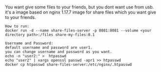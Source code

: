 You want give some files to your friends, but you dont want use from usb. 
it's a image based on nginx 1.17.7 image for share files which you want give to your friends.

```
How to run:
docker run -d --name share-files-server -p 8081:8081 --volume <your directory path>:/files share-my-files:0.1
```

```
Username and Password:
default username and password are user1.
you can change username and password as you want.
echo -n "user2:" >  htpasswd
echo "user2" | xargs openssl passwd -apr1 >> htpasswd
docker cp htpasswd share-files-server:/etc/nginx/.htpasswd

